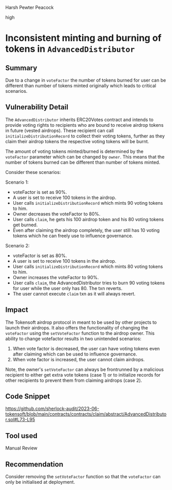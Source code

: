 Harsh Pewter Peacock

high

# Inconsistent minting and burning of tokens in `AdvancedDistributor`

## Summary
Due to a change in `voteFactor` the number of tokens burned for user can be different than number of tokens minted originally which leads to critical scenarios.

## Vulnerability Detail
The `AdvancedDistributor` inherits ERC20Votes contract and intends to provide voting rights to recipients who are bound to receive airdrop tokens in future (vested airdrops). These recipient can call `initializeDistributionRecord` to collect their voting tokens, further as they claim their airdrop tokens the respective voting tokens will be burnt.

The amount of voting tokens minted/burned is determined by the `voteFactor` parameter which can be changed by `owner`. This means that the number of tokens burned can be different than number of tokens minted.

Consider these scenarios:

Scenario 1:
- voteFactor is set as 90%.
- A user is set to receive 100 tokens in the airdrop.
- User calls `initializeDistributionRecord` which mints 90 voting tokens to him.
- Owner decreases the voteFactor to 80%.
- User calls `claim`, he gets his 100 airdrop token and his 80 voting tokens get burned.
- Even after claiming the airdrop completely, the user still has 10 voting tokens which he can freely use to influence governance.

Scenario 2:
- voteFactor is set as 80%.
- A user is set to receive 100 tokens in the airdrop.
- User calls `initializeDistributionRecord` which mints 80 voting tokens to him.
- Owner increases the voteFactor to 90%.
- User calls `claim`, the AdvancedDistributor tries to burn 90 voting tokens for user while the user only has 80. The txn reverts.
- The user cannot execute `claim` txn as it will always revert.



## Impact
The Tokensoft airdrop protocol in meant to be used by other projects to launch their airdrops. It also offers the functionality of changing the `voteFactor` using the `setVoteFactor` function to the airdrop owner. This ability to change votefactor results in two unintended scenarios:
1. When vote factor is decreased, the user can have voting tokens even after claiming which can be used to influence governance.
2. When vote factor is increased, the user cannot claim airdrops.  

Note, the owner's `setVoteFactor` can always be frontrunned by a malicious recipient to either get extra vote tokens (case 1) or to initialize records for other recipients to prevent them from claiming airdrops (case 2).

## Code Snippet
https://github.com/sherlock-audit/2023-06-tokensoft/blob/main/contracts/contracts/claim/abstract/AdvancedDistributor.sol#L73-L95

## Tool used

Manual Review

## Recommendation
Consider removing the `setVoteFactor` function so that the `voteFactor` can only be initialised at deployment.